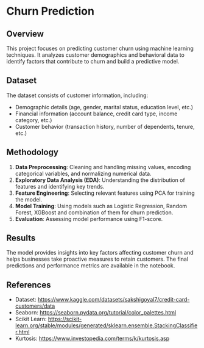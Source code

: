 # Churn Prediction

## Overview
This project focuses on predicting customer churn using machine learning techniques. It analyzes customer demographics and behavioral data to identify factors that contribute to churn and build a predictive model.

## Dataset
The dataset consists of customer information, including:
- Demographic details (age, gender, marital status, education level, etc.)
- Financial information (account balance, credit card type, income category, etc.)
- Customer behavior (transaction history, number of dependents, tenure, etc.)

## Methodology
1. **Data Preprocessing**: Cleaning and handling missing values, encoding categorical variables, and normalizing numerical data.
2. **Exploratory Data Analysis (EDA)**: Understanding the distribution of features and identifying key trends.
3. **Feature Engineering**: Selecting relevant features using PCA for training the model.
4. **Model Training**: Using models such as Logistic Regression, Random Forest, XGBoost and combination of them for churn prediction.
5. **Evaluation**: Assessing model performance using F1-score.

## Results
The model provides insights into key factors affecting customer churn and helps businesses take proactive measures to retain customers. The final predictions and performance metrics are available in the notebook.

## References
- Dataset: https://www.kaggle.com/datasets/sakshigoyal7/credit-card-customers/data
- Seaborn: https://seaborn.pydata.org/tutorial/color_palettes.html
- Scikit Learn: https://scikit-learn.org/stable/modules/generated/sklearn.ensemble.StackingClassifier.html
- Kurtosis: https://www.investopedia.com/terms/k/kurtosis.asp 


